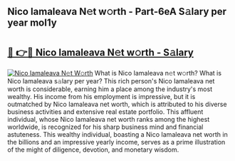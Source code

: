 ## Nico Iamaleava N𝚎t w𝚘rth - Part-6eA S𝚊lary per year moI1y

# <h2><a href="http://gc44ky5.nevu.top/?p=Nico+Iamaleava">🔗 👉🔴 Nico Iamaleava N𝚎t w𝚘rth - S𝚊lary</a></h2>

[![Nico Iamaleava N𝚎t W𝚘rth](https://i.imgur.com/Oavwk0R.jpeg)](http://gc44ky5.nevu.top/?p=Nico+Iamaleava)
What is Nico Iamaleava n𝚎t w𝚘rth? What is Nico Iamaleava s𝚊lary per year?
This rich person's Nico Iamaleava net worth is considerable, earning him a place among the industry's most wealthy. His income from his employment is impressive, but it is outmatched by Nico Iamaleava net worth, which is attributed to his diverse business activities and extensive real estate portfolio. This affluent individual, whose Nico Iamaleava net worth ranks among the highest worldwide, is recognized for his sharp business mind and financial astuteness. This wealthy individual, boasting a Nico Iamaleava net worth in the billions and an impressive yearly income, serves as a prime illustration of the might of diligence, devotion, and monetary wisdom.
